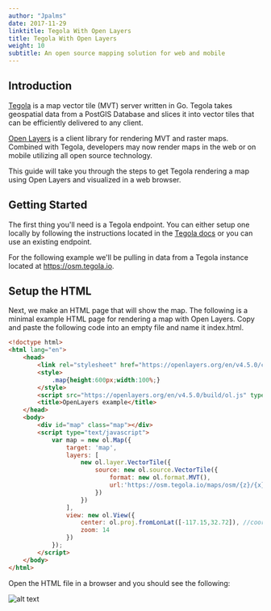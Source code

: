 ```yaml
---
author: "Jpalms"
date: 2017-11-29
linktitle: Tegola With Open Layers
title: Tegola With Open Layers
weight: 10
subtitle: An open source mapping solution for web and mobile
---
```


## Introduction

[Tegola](https://github.com/terranodo/tegola) is a map vector tile (MVT) server written in Go. Tegola takes geospatial data from a PostGIS Database and slices it into vector tiles that can be efficiently delivered to any client.

[Open Layers](https://openlayers.org/) is a client library for rendering MVT and raster maps. Combined with Tegola, developers may now render maps in the web or on mobile utilizing all open source technology.

This guide will take you through the steps to get Tegola rendering a map using Open Layers and visualized in a web browser.

## Getting Started 

The first thing you'll need is a Tegola endpoint. You can either setup one locally by following the instructions located in the [Tegola docs](http://tegola.io/getting-started/) or you can use an existing endpoint.

For the following example we'll be pulling in data from a Tegola instance located at https://osm.tegola.io.

## Setup the HTML

Next, we make an HTML page that will show the map. The following is a minimal example HTML page for rendering a map with Open Layers. Copy and paste the following code into an empty file and name it index.html.

``` html
<!doctype html>
<html lang="en">
    <head>
        <link rel="stylesheet" href="https://openlayers.org/en/v4.5.0/css/ol.css" type="text/css">
        <style>
            .map{height:600px;width:100%;}
        </style>
        <script src="https://openlayers.org/en/v4.5.0/build/ol.js" type="text/javascript"></script>
        <title>OpenLayers example</title>
    </head>
    <body>
        <div id="map" class="map"></div>
        <script type="text/javascript">
            var map = new ol.Map({
                target: 'map',
                layers: [
                    new ol.layer.VectorTile({
                        source: new ol.source.VectorTile({
                            format: new ol.format.MVT(),
                            url:'https://osm.tegola.io/maps/osm/{z}/{x}/{y}.pbf'
                        })
                    })
                ],
                view: new ol.View({
                    center: ol.proj.fromLonLat([-117.15,32.72]), //coordinates the map will center on initially
                    zoom: 14
                })
            });
        </script>
    </body>
</html>
```

Open the HTML file in a browser and you should see the following:

![alt text](/images/screenshotMap.png "Map")





